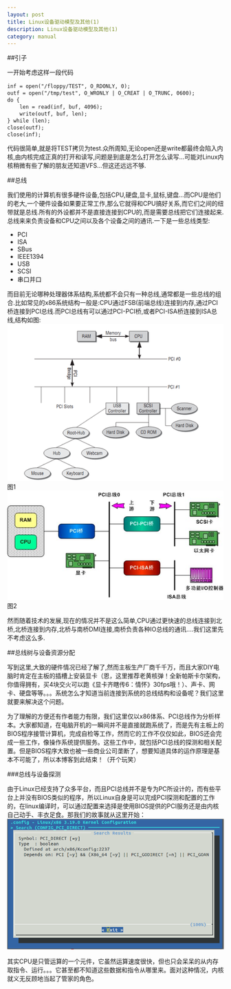 ```yaml
---
layout: post
title: Linux设备驱动模型及其他(1)
description: Linux设备驱动模型及其他(1)
category: manual
---
```


##引子

一开始考虑这样一段代码

	inf = open("/floppy/TEST", O_RDONLY, 0);
	outf = open("/tmp/test", O_WRONLY | O_CREAT | O_TRUNC, 0600);
	do {
		len = read(inf, buf, 4096);
		write(outf, buf, len);
	} while (len);
	close(outf);
	close(inf);

代码很简单,就是将TEST拷贝为test.众所周知,无论open还是write都最终会陷入内核,由内核完成正真的打开和读写,问题是到底是怎么打开怎么读写...可能对Linux内核稍微有些了解的朋友还知道VFS...但这还远远不够.


##总线

我们使用的计算机有很多硬件设备,包括CPU,硬盘,显卡,鼠标,键盘...而CPU是他们的老大,一个硬件设备如果要正常工作,那么它就得和CPU搞好关系,而它们之间的纽带就是总线.所有的外设都并不是直接连接到CPU的,而是需要总线把它们连接起来.总线来来负责设备和CPU之间以及各个设备之间的通讯.一下是一些总线类型:
<ul>
<li>PCI</li>
<li>ISA</li>
<li>SBus</li>
<li>IEEE1394</li>
<li>USB</li>
<li>SCSI</li>
<li>串口并口</li>
</ul>

而目前无论哪种处理器体系结构,系统都不会只有一种总线,通常都是一些总线的组合.比如常见的x86系统结构一般是:CPU通过FSB(前端总线)连接到内存,通过PCI桥连接到PCI总线.而PCI总线有可以通过PCI-PCI桥,或者PCI-ISA桥连接到ISA总线,结构如图:
![bus1](/images/bus.gif) 
图1
![bus2](/images/bus2.jpg)
图2

然而随着技术的发展,现在的情况并不是这么简单,CPU通过更快速的总线连接到北桥,北桥连接到内存,北桥与南桥DMI连接,南桥负责各种IO总线的通讯....我们这里先不考虑这么多.


##总线树与设备资源分配

写到这里,大致的硬件情况已经了解了,然而主板生产厂商千千万，而且大家DIY电脑时肯定在主板的插槽上安装显卡（恩，这里推荐老黄核弹！全新帕斯卡尔架构，你值得拥有，买4块交火可以跑《显卡齐瞎传6：情怀》30fps哦！）、声卡、网卡、硬盘等等。。。系统怎么才知道当前连接到系统的总线结构和设备呢？我们这里就要来解决这个问题。


为了理解的方便还有作者能力有限，我们这里仅以x86体系、PCI总线作为分析样本。大家都知道，在电脑开机的一瞬间并不是直接就跑系统了，而是先有主板上的BIOS程序接管计算机，完成自检等工作，然而它的工作不仅仅如此，BIOS还会完成一些工作，像操作系统提供服务。这些工作中，就包括PCI总线的探测和相关配置。但是BIOS程序大致也被一些商业公司垄断了，想要知道具体的运作原理是基本不可能了，所以本博客到此结束！（开个玩笑）


###总线与设备探测

由于Linux已经支持了众多平台，而且PCI总线并不是专为PC所设计的，而有些平台上并没有BIOS类似的程序，所以Linux自身是可以完成PCI探测和配置的工作的，在linux编译时，可以通过配置来选择是使用BIOS提供的PCI服务还是由内核自己动手、丰衣足食。那我们的故事就从这里开始：
![PCI](/images/pci_bios.png)


其实CPU是只管运算的一个元件，它虽然运算速度很快，但也只会呆呆的从内存取指令、运行。。。它甚至都不知道这些数据和指令从哪里来。面对这种情况，内核就义无反顾地当起了管家的角色。


















